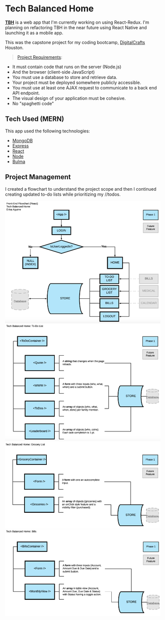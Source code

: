 # Tech Balanced Home

[__TBH__](http://www.techbalancedhome.com) is a web app that I'm currently working on using React-Redux. I'm planning on refactoring TBH in the near future using React Native and launching it as a mobile app.  

This was the capstone project for my coding bootcamp, [DigitalCrafts](https://www.digitalcrafts.com/) Houston.

> [Project Requirements](https://github.com/oakmac/flex-class-capstone-project-requirements):
* It must contain code that runs on the server (Node.js)
* And the browser (client-side JavaScript)
* You must use a database to store and retrieve data.
* Your project must be deployed somewhere publicly accessible.
* You must use at least one AJAX request to communicate to a back end API endpoint.
* The visual design of your application must be cohesive.
* No "spaghetti code"

## Tech Used (MERN)
This app used the following technologies:
* [MongoDB](https://www.mongodb.com)
* [Express](https://expressjs.com)
* [React](https://reactjs.org)
* [Node](https://nodejs.org/en)
* [Bulma](https://bulma.io)

## Project Management
I created a flowchart to understand the project scope and then I continued creating updated to-do lists while prioritizing my //todos. 

![alt text](https://github.com/Zenerika/react-tbh/blob/master/TBH_Flowchart/TBH_FlowChart_v1_1.png)
![alt text](https://github.com/Zenerika/react-tbh/blob/master/TBH_Flowchart/TBH_FlowChart_v1_2.png)
![alt text](https://github.com/Zenerika/react-tbh/blob/master/TBH_Flowchart/TBH_FlowChart_v1_3.png)
![alt text](https://github.com/Zenerika/react-tbh/blob/master/TBH_Flowchart/TBH_FlowChart_v1_4.png)





